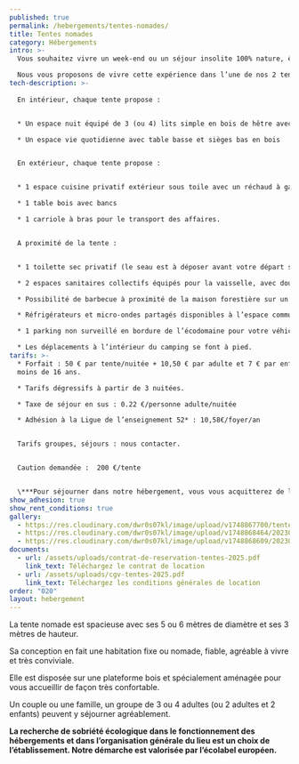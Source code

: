 ```yaml
---
published: true
permalink: /hebergements/tentes-nomades/
title: Tentes nomades
category: Hébergements
intro: >-
  Vous souhaitez vivre un week-end ou un séjour insolite 100% nature, être hébergé ; la veille ou au retour de votre séjour ; en balade ou randonnée, …

  Nous vous proposons de vivre cette expérience dans l’une de nos 2 tentes nomades installées dans un vallon de rêve en bordure de la forêt.
tech-description: >-
  
  En intérieur, chaque tente propose : 


  * Un espace nuit équipé de 3 (ou 4) lits simple en bois de hêtre avec matelas, draps, couette et oreiller.

  * Un espace vie quotidienne avec table basse et sièges bas en bois


  En extérieur, chaque tente propose : 


  * 1 espace cuisine privatif extérieur sous toile avec un réchaud à gaz 2 feux, vaisselle et ustensiles de cuisine

  * 1 table bois avec bancs

  * 1 carriole à bras pour le transport des affaires. 


  A proximité de la tente : 


  * 1 toilette sec privatif (le seau est à déposer avant votre départ sur un espace où il sera ensuite acheminé vers un composteur)

  * 2 espaces sanitaires collectifs équipés pour la vaisselle, avec douches (eau chaude) au milieu du camping et un deuxième avec douches, WC et bacs vaisselle pour les sanitaires situés à côté de l’accueil

  * Possibilité de barbecue à proximité de la maison forestière sur un espace dédié

  * Réfrigérateurs et micro-ondes partagés disponibles à l’espace commun à côté de la maison forestière

  * 1 parking non surveillé en bordure de l’écodomaine pour votre véhicule (10 places). 

  * Les déplacements à l’intérieur du camping se font à pied.
tarifs: >-
  * Forfait : 50 € par tente/nuitée + 10,50 € par adulte et 7 € par enfant de
  moins de 16 ans.

  * Tarifs dégressifs à partir de 3 nuitées.

  * Taxe de séjour en sus : 0.22 €/personne adulte/nuitée

  * Adhésion à la Ligue de l’enseignement 52* : 10,58€/foyer/an


  Tarifs groupes, séjours : nous contacter.


  Caution demandée :  200 €/tente


  \***Pour séjourner dans notre hébergement, vous vous acquitterez de l’adhésion annuelle à la Ligue de l’enseignement de Haute-Marne, association d’éducation populaire,  porteuse du projet. Il vous sera donc demandé une adhésion de 10,58€ par foyer et par an à votre arrivée. En réservant, vous vous engagez à régler l’adhésion à votre arrivée à Chemins de Traverse. Merci de votre confiance.**
show_adhesion: true
show_rent_conditions: true
gallery:
  - https://res.cloudinary.com/dwr0s07kl/image/upload/v1748867700/tente-nomade_trqifm.jpg
  - https://res.cloudinary.com/dwr0s07kl/image/upload/v1748868464/20230717_Auberive_CL2_7929_BD_kaku8f.jpg
  - https://res.cloudinary.com/dwr0s07kl/image/upload/v1748868609/20230716_Auberive_CL2_7664_BD_l5ozjs.jpg
documents:
  - url: /assets/uploads/contrat-de-reservation-tentes-2025.pdf
    link_text: Téléchargez le contrat de location
  - url: /assets/uploads/cgv-tentes-2025.pdf
    link_text: Téléchargez les conditions générales de location
order: "020"
layout: hebergement
---
```

La tente nomade est spacieuse avec ses 5 ou 6 mètres de diamètre et ses 3 mètres de hauteur. 

Sa conception en fait une habitation fixe ou nomade, fiable, agréable à vivre et très conviviale.

Elle est disposée sur une plateforme bois et spécialement aménagée pour vous accueillir de façon très confortable. 

Un couple ou une famille, un groupe de 3 ou 4 adultes (ou 2 adultes et 2 enfants) peuvent y séjourner agréablement.

**La recherche de sobriété écologique dans le fonctionnement des hébergements et dans l’organisation générale du lieu est un choix de l’établissement. Notre démarche est valorisée par l’écolabel européen.**
